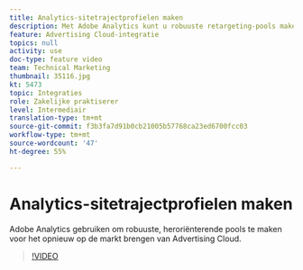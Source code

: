 ```yaml
---
title: Analytics-sitetrajectprofielen maken
description: Met Adobe Analytics kunt u robuuste retargeting-pools maken voor Advertising Cloud-remarketing.
feature: Advertising Cloud-integratie
topics: null
activity: use
doc-type: feature video
team: Technical Marketing
thumbnail: 35116.jpg
kt: 5473
topic: Integraties
role: Zakelijke praktiserer
level: Intermediair
translation-type: tm+mt
source-git-commit: f3b3fa7d91b0cb21005b57768ca23ed6700fcc03
workflow-type: tm+mt
source-wordcount: '47'
ht-degree: 55%

---
```



# Analytics-sitetrajectprofielen maken

Adobe Analytics gebruiken om robuuste, heroriënterende pools te maken voor het opnieuw op de markt brengen van Advertising Cloud.

>[!VIDEO](https://video.tv.adobe.com/v/35116/?quality=12&learn=on)

